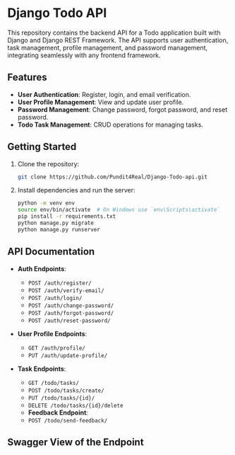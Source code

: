 # Django Todo API

This repository contains the backend API for a Todo application built with Django and Django REST Framework. The API supports user authentication, task management, profile management, and password management, integrating seamlessly with any frontend framework.

## Features

- **User Authentication**: Register, login, and email verification.
- **User Profile Management**: View and update user profile.
- **Password Management**: Change password, forgot password, and reset password.
- **Todo Task Management**: CRUD operations for managing tasks.

## Getting Started

1. Clone the repository:
    ```bash
    git clone https://github.com/Pundit4Real/Django-Todo-api.git
    ```

2. Install dependencies and run the server:
    ```bash
    python -m venv env
    source env/bin/activate  # On Windows use `env\Scripts\activate`
    pip install -r requirements.txt
    python manage.py migrate
    python manage.py runserver
    ```

## API Documentation

- **Auth Endpoints**:
  - `POST /auth/register/`
  - `POST /auth/verify-email/`
  - `POST /auth/login/`
  - `POST /auth/change-password/`
  - `POST /auth/forgot-password/`
  - `POST /auth/reset-password/`

- **User Profile Endpoints**:
  - `GET /auth/profile/`
  - `PUT /auth/update-profile/`

- **Task Endpoints**:
  - `GET /todo/tasks/`
  - `POST /todo/tasks/create/`
  - `PUT /todo/tasks/{id}/`
  - `DELETE /todo/tasks/{id}/delete`
  - **Feedback Endpoint**:
  - `POST /todo/send-feedback/`
 
## Swagger View of the Endpoint

